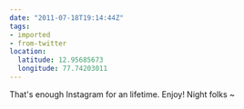 ```yaml
---
date: "2011-07-18T19:14:44Z"
tags:
- imported
- from-twitter
location:
  latitude: 12.95685673
  longitude: 77.74203011
---
```

That's enough Instagram for an lifetime. Enjoy\! Night folks ~
